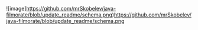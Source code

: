 ![image]https://github.com/mrSkobelev/java-filmorate/blob/update_readme/schema.png)https://github.com/mrSkobelev/java-filmorate/blob/update_readme/schema.png

